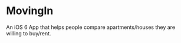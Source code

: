 MovingIn
========

An iOS 6 App that helps people compare apartments/houses they are willing to buy/rent.

